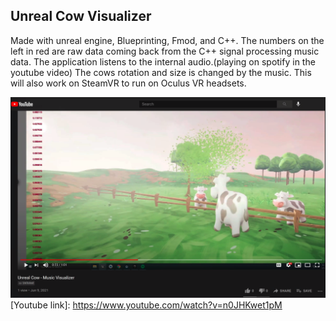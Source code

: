 ## Unreal Cow Visualizer

Made with unreal engine, Blueprinting, Fmod, and C++.
The numbers on the left in red are raw data coming back from the C++ signal processing music data. The application listens to the internal audio.(playing on spotify in the youtube video) The cows rotation and size is changed by the music. This will also work on SteamVR to run on Oculus VR headsets.

![youtube screen shot](screenshot.png)
[Youtube link]: https://www.youtube.com/watch?v=n0JHKwet1pM